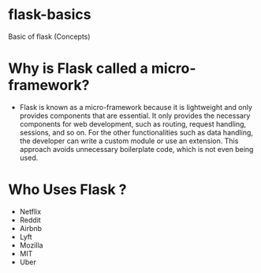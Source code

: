 # flask-basics
Basic of flask (Concepts)

# Why is Flask called a micro-framework?
- Flask is known as a micro-framework because it is lightweight and only provides components that are essential. It only provides the necessary components for web development, such as routing, request handling, sessions, and so on. For the other functionalities such as data handling, the developer can write a custom module or use an extension. This approach avoids unnecessary boilerplate code, which is not even being used.

# Who Uses Flask ?
- Netflix
- Reddit
- Airbnb
- Lyft
- Mozilla
- MIT
- Uber

